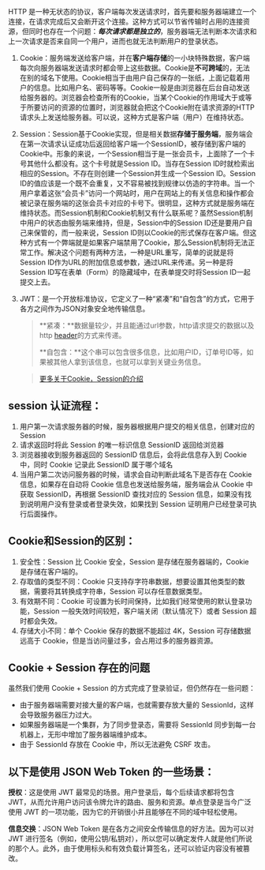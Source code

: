 HTTP 是一种无状态的协议，客户端每次发送请求时，首先要和服务器端建立一个连接，在请求完成后又会断开这个连接。这种方式可以节省传输时占用的连接资源，但同时也存在一个问题：***每次请求都是独立的***，服务器端无法判断本次请求和上一次请求是否来自同一个用户，进而也就无法判断用户的登录状态。

1. Cookie：服务端发送给客户端，并在**客户端存储**的一小块特殊数据，客户端每次向服务器端发送请求时都会带上这些数据。Cookie是**不可跨域**的，无法在别的域名下使用。Cookie相当于由用户自己保存的一张纸，上面记载着用户的信息。比如用户名、密码等等。Cookie一般是由浏览器在后台自动发送给服务器的。浏览器会检查所有的Cookie，当某个Cookie的作用域大于或等于所要访问的资源的位置时，浏览器就会把这个Cookie附在请求资源的HTTP请求头上发送给服务器。可以说，这种方式是客户端（用户）在维持状态。 

2. Session：Session基于Cookie实现，但是相关数据**存储于服务端**，服务端会在第一次请求认证成功后返回给客户端一个SessionID，被存储到客户端的Cookie中。形象的来说，一个Session相当于是一张会员卡，上面除了一个卡号其他什么都没有。这个卡号就是Session ID。当存在Session ID时就检索出相应的Session。不存在则创建一个Session并生成一个Session ID。Session ID的值应该是一个既不会重复，又不容易被找到规律以仿造的字符串。当一个用户拿着这张“会员卡”访问一个网站时，用户在网站上的有关信息和操作都会被记录在服务端的这张会员卡对应的卡号下。很明显，这种方式就是服务端在维持状态。而Session机制和Cookie机制又有什么联系呢？虽然Session机制中用户的状态由服务端来维持，但是，Session中的Session ID还是要用户自己来保管的，而一般来说，Session ID则以Cookie的形式保存在客户端。但这种方式有一个弊端就是如果客户端禁用了Cookie，那么Session机制将无法正常工作。解决这个问题有两种方法，一种是URL重写，简单的说就是将Session ID作为URL的附加信息或参数，通过URL来传递。另一种是将Session ID写在表单（Form）的隐藏域中，在表单提交时将Session ID一起提交上去。

3. JWT：是一个开放标准协议，它定义了一种“紧凑”和“自包含”的方式，它用于各方之间作为JSON对象安全地传输信息。

   > **紧凑：**数据量较少，并且能通过url参数，http请求提交的数据以及http [header](https://so.csdn.net/so/search?q=header&spm=1001.2101.3001.7020)的方式来传递。
   >
   > **自包含：**这个串可以包含很多信息，比如用户ID，订单号ID等，如果被其他人拿到该信息，也就可以拿到关键业务信息。

   > [更多关于Cookie，Session的介绍](https://mp.weixin.qq.com/s/aID_N9bgq91EM26qVSVBXw)

## session 认证流程：

1. 用户第一次请求服务器的时候，服务器根据用户提交的相关信息，创建对应的 Session
2. 请求返回时将此 Session 的唯一标识信息 SessionID 返回给浏览器
3. 浏览器接收到服务器返回的 SessionID 信息后，会将此信息存入到 Cookie 中，同时 Cookie 记录此 SessionID 属于哪个域名
4. 当用户第二次访问服务器的时候，请求会自动判断此域名下是否存在 Cookie 信息，如果存在自动将 Cookie 信息也发送给服务端，服务端会从 Cookie 中获取 SessionID，再根据 SessionID 查找对应的 Session 信息，如果没有找到说明用户没有登录或者登录失效，如果找到 Session 证明用户已经登录可执行后面操作。

## Cookie和Session的区别：

1. 安全性：Session 比 Cookie 安全，Session 是存储在服务器端的，Cookie 是存储在客户端的。
2. 存取值的类型不同：Cookie 只支持存字符串数据，想要设置其他类型的数据，需要将其转换成字符串，Session 可以存任意数据类型。
3. 有效期不同：Cookie 可设置为长时间保持，比如我们经常使用的默认登录功能，Session 一般失效时间较短，客户端关闭（默认情况下）或者 Session 超时都会失效。
4. 存储大小不同：单个 Cookie 保存的数据不能超过 4K，Session 可存储数据远高于 Cookie，但是当访问量过多，会占用过多的服务器资源。

## Cookie + Session 存在的问题

虽然我们使用 Cookie + Session 的方式完成了登录验证，但仍然存在一些问题：

- 由于服务器端需要对接大量的客户端，也就需要存放大量的 SessionId，这样会导致服务器压力过大。
- 如果服务器端是一个集群，为了同步登录态，需要将 SessionId 同步到每一台机器上，无形中增加了服务器端维护成本。
- 由于 SessionId 存放在 Cookie 中，所以无法避免 CSRF 攻击。

## 以下是使用 JSON Web Token 的一些场景：

**授权**：这是使用 JWT 最常见的场景。用户登录后，每个后续请求都将包含 JWT，从而允许用户访问该令牌允许的路由、服务和资源。单点登录是当今广泛使用 JWT 的一项功能，因为它的开销很小并且能够在不同的域中轻松使用。

**信息交换**：JSON Web Token 是在各方之间安全传输信息的好方法。因为可以对 JWT 进行签名（例如，使用公钥/私钥对），所以您可以确定发件人就是他们所说的那个人。此外，由于使用标头和有效负载计算签名，还可以验证内容没有被篡改。